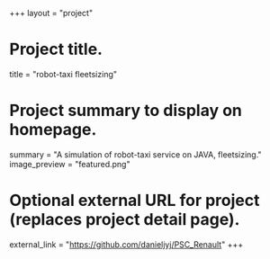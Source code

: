 +++
layout = "project"

# Project title.
title = "robot-taxi fleetsizing"

# Project summary to display on homepage.
summary = "A simulation of robot-taxi service on JAVA, fleetsizing."
image_preview = "featured.png"

# Optional external URL for project (replaces project detail page).
external_link = "https://github.com/danieljyj/PSC_Renault"
+++
